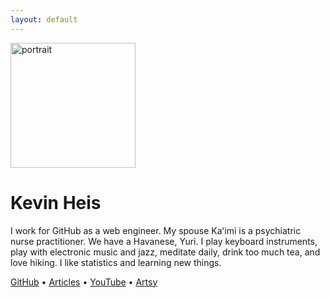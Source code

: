 ```yaml
---
layout: default
---
```


<img src="https://avatars3.githubusercontent.com/u/1221423?s=400&v=4" alt="portrait" width="200" />

# Kevin Heis

I work for GitHub as a web engineer. My spouse Kaʻimi is a psychiatric nurse practitioner. We have a Havanese, Yuri. I play keyboard instruments, play with electronic music and jazz, meditate daily, drink too much tea, and love hiking. I like statistics and learning new things.

[GitHub][github] &bull; [Articles](/stories) &bull;  [YouTube][youtube] &bull; [Artsy][vimeo]

[github]: https://github.com/heiskr
[youtube]: https://www.youtube.com/channel/UCyJoOeTGjdzPKfHX177JkBQ
[vimeo]: https://vimeo.com/heiskr
